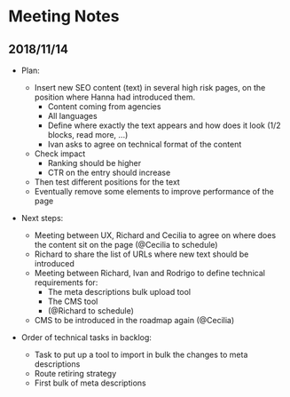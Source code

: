 # Meeting Notes
## 2018/11/14
 - Plan:
   - Insert new SEO content (text) in several high risk pages, on the position where Hanna had introduced them.
     - Content coming from agencies
     - All languages
     - Define where exactly the text appears and how does it look (1/2 blocks, read more, ...)
     - Ivan asks to agree on technical format of the content
   - Check impact
     - Ranking should be higher
     - CTR on the entry should increase 
   - Then test different positions for the text
   - Eventually remove some elements to improve performance of the page
   
- Next steps:
   - Meeting between UX, Richard and Cecilia to agree on where does the content sit on the page (@Cecilia to schedule)
   - Richard to share the list of URLs where new text should be introduced
   - Meeting between Richard, Ivan and Rodrigo to define technical requirements for:
     - The meta descriptions bulk upload tool
     - The CMS tool
     - (@Richard to schedule)
   - CMS to be introduced in the roadmap again (@Cecilia)
      
- Order of technical tasks in backlog:
   - Task to put up a tool to import in bulk the changes to meta descriptions
   - Route retiring strategy
   - First bulk of meta descriptions

